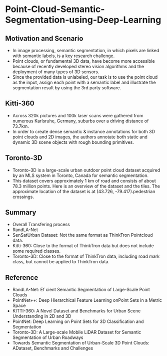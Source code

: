 # Point-Cloud-Semantic-Segmentation-using-Deep-Learning

## Motivation and Scenario
- In image processing, semantic segmentation, in which pixels are linked with semantic labels, is a key research challenge.
- Point clouds, or fundamental 3D data, have become more accessible because of recently developed stereo vision algorithms and the deployment of many types of 3D sensors. 
- Since the provided data is unlabeled, our task is to use the point cloud as the input, assign each point with a semantic label and illustrate the segmentation result by using the 3rd party software.

## Kitti-360
- Across 320k pictures and 100k laser scans were gathered from numerous Karlsruhe, Germany, suburbs over a driving distance of 73.7km. 
- In order to create dense semantic & instance annotations for both 3D point clouds and 2D images, the authors annotate both static and dynamic 3D scene objects with rough bounding primitives.

## Toronto-3D
- Toronto-3D is a large-scale urban outdoor point cloud dataset acquired by an MLS system in Toronto, Canada for semantic segmentation. 
- This dataset covers approximately 1 km of road and consists of about 78.3 million points. Here is an overview of the dataset and the tiles. The approximate location of the dataset is at (43.726, -79.417).pedestrian crossings.

## Summary
- Overall Transfering process
- RandLA-Net
- SenSatUrban Dataset: Not the same format as ThinkTron Pointcloud data. 
- Kitti-360: Close to the format of ThinkTron data but does not include some required classes. 
- Toronto-3D: Close to the format of ThinkTron data, including road mark class, but cannot be applied to ThinkTron data.

## Reference
- RandLA-Net: Ef cient Semantic Segmentation of Large-Scale Point Clouds
- PointNet++: Deep Hierarchical Feature Learning onPoint Sets in a Metric Space
- KITTI-360: A Novel Dataset and Benchmarks for Urban Scene Understanding in 2D and 3D
- PointNet: Deep Learning on Point Sets for 3D Classification and Segmentation
- Toronto-3D: A Large-scale Mobile LiDAR Dataset for Semantic Segmentation of Urban Roadways
- Towards Semantic Segmentation of Urban-Scale 3D Point Clouds: ADataset, Benchmarks and Challenges

